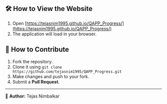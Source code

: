 
## 🛠️ How to View the Website
1. Open [https://tejasnim1995.github.io/QAPP_Progress/](https://tejasnim1995.github.io/QAPP_Progress/)  
2. The application will load in your browser.

## 📝 How to Contribute
1. Fork the repository.
2. Clone it using `git clone https://github.com/tejasnim1995/QAPP_Progress.git`
3. Make changes and push to your fork.
4. Submit a **Pull Request**.

---

🔹 **Author:** Tejas Nimbalkar  

